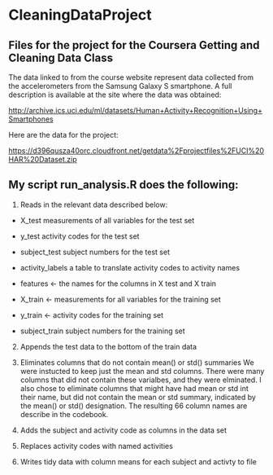 CleaningDataProject
===================

## Files for the project for the Coursera Getting and Cleaning Data Class

The data linked to from the course website represent data collected from the accelerometers from the Samsung Galaxy S smartphone. A full description is available at the site where the data was obtained: 

http://archive.ics.uci.edu/ml/datasets/Human+Activity+Recognition+Using+Smartphones 

Here are the data for the project: 

https://d396qusza40orc.cloudfront.net/getdata%2Fprojectfiles%2FUCI%20HAR%20Dataset.zip 

## My script run_analysis.R does the following:

1) Reads in the relevant data described below:

- X_test measurements of all variables for the test set

- y_test activity codes for the test set

- subject_test subject numbers for the test set

- activity_labels a table to translate activity codes to activity names

- features <- the names for the columns in X test and X train

- X_train <- measurements for all variables for the training set

- y_train <- activity codes for the training set

- subject_train subject numbers for the training set

2) Appends the test data to the bottom of the train data

3) Eliminates columns that do not contain mean() or std() summaries
We were instucted to keep just the mean and std columns. There were many columns that did not contain these varialbes, and they were elminated. I also chose to eliminate columns that might have had mean or std int their name, but did not contain the mean or std summary, indicated by the mean() or std() designation. The resulting 66 column names are describe in the codebook.

4) Adds the subject and activity code as columns in the data set

5) Replaces activity codes with named activities

6) Writes tidy data with column means for each subject and activty to file
